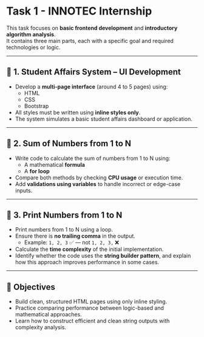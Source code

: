 # Task 1 - INNOTEC Internship

This task focuses on **basic frontend development** and **introductory algorithm analysis**.  
It contains three main parts, each with a specific goal and required technologies or logic.

---

## 🧩 1. Student Affairs System – UI Development

- Develop a **multi-page interface** (around 4 to 5 pages) using:
  - HTML
  - CSS
  - Bootstrap
- All styles must be written using **inline styles only**.
- The system simulates a basic student affairs dashboard or application.

---

## 🧮 2. Sum of Numbers from 1 to N

- Write code to calculate the sum of numbers from 1 to N using:
  - A mathematical **formula**
  - A **for loop**
- Compare both methods by checking **CPU usage** or execution time.
- Add **validations using variables** to handle incorrect or edge-case inputs.

---

## 🔢 3. Print Numbers from 1 to N

- Print numbers from 1 to N using a loop.
- Ensure there is **no trailing comma** in the output.
  - Example: `1, 2, 3` ✅ — not `1, 2, 3,` ❌
- Calculate the **time complexity** of the initial implementation.
- Identify whether the code uses the **string builder pattern**, and explain how this approach improves performance in some cases.

---

## 🎯 Objectives

- Build clean, structured HTML pages using only inline styling.
- Practice comparing performance between logic-based and mathematical approaches.
- Learn how to construct efficient and clean string outputs with complexity analysis.
